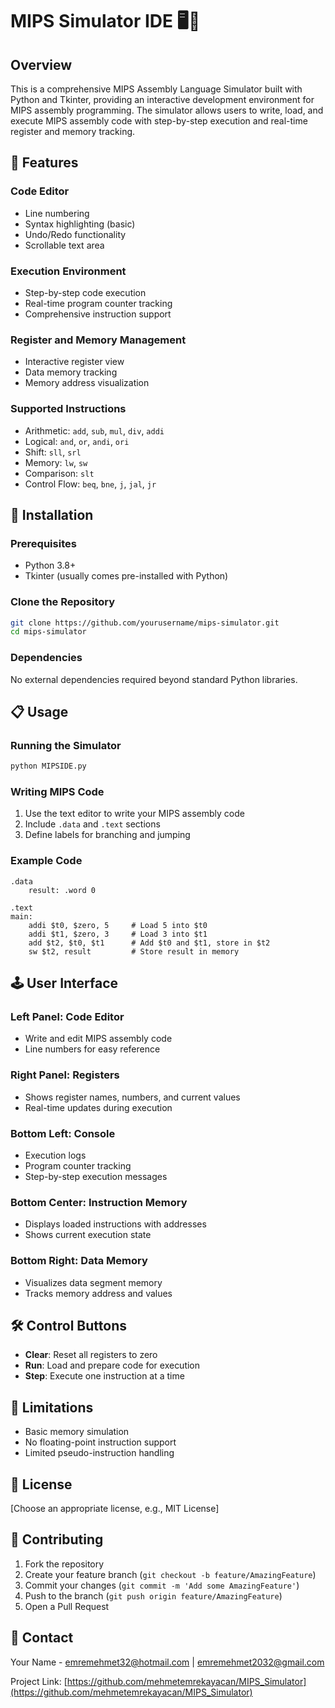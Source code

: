 # MIPS Simulator IDE 🖥️📝

## Overview

This is a comprehensive MIPS Assembly Language Simulator built with Python and Tkinter, providing an interactive development environment for MIPS assembly programming. The simulator allows users to write, load, and execute MIPS assembly code with step-by-step execution and real-time register and memory tracking.

## 🌟 Features

### Code Editor
- Line numbering
- Syntax highlighting (basic)
- Undo/Redo functionality
- Scrollable text area

### Execution Environment
- Step-by-step code execution
- Real-time program counter tracking
- Comprehensive instruction support

### Register and Memory Management
- Interactive register view
- Data memory tracking
- Memory address visualization

### Supported Instructions
- Arithmetic: `add`, `sub`, `mul`, `div`, `addi`
- Logical: `and`, `or`, `andi`, `ori`
- Shift: `sll`, `srl`
- Memory: `lw`, `sw`
- Comparison: `slt`
- Control Flow: `beq`, `bne`, `j`, `jal`, `jr`

## 🚀 Installation

### Prerequisites
- Python 3.8+
- Tkinter (usually comes pre-installed with Python)

### Clone the Repository
```bash
git clone https://github.com/yourusername/mips-simulator.git
cd mips-simulator
```

### Dependencies
No external dependencies required beyond standard Python libraries.

## 📋 Usage

### Running the Simulator
```bash
python MIPSIDE.py
```

### Writing MIPS Code
1. Use the text editor to write your MIPS assembly code
2. Include `.data` and `.text` sections
3. Define labels for branching and jumping

### Example Code
```assembly
.data
    result: .word 0

.text
main:
    addi $t0, $zero, 5     # Load 5 into $t0
    addi $t1, $zero, 3     # Load 3 into $t1
    add $t2, $t0, $t1      # Add $t0 and $t1, store in $t2
    sw $t2, result         # Store result in memory
```

## 🕹️ User Interface

### Left Panel: Code Editor
- Write and edit MIPS assembly code
- Line numbers for easy reference

### Right Panel: Registers
- Shows register names, numbers, and current values
- Real-time updates during execution

### Bottom Left: Console
- Execution logs
- Program counter tracking
- Step-by-step execution messages

### Bottom Center: Instruction Memory
- Displays loaded instructions with addresses
- Shows current execution state

### Bottom Right: Data Memory
- Visualizes data segment memory
- Tracks memory address and values

## 🛠️ Control Buttons

- **Clear**: Reset all registers to zero
- **Run**: Load and prepare code for execution
- **Step**: Execute one instruction at a time

## 🚧 Limitations
- Basic memory simulation
- No floating-point instruction support
- Limited pseudo-instruction handling

## 📄 License
[Choose an appropriate license, e.g., MIT License]

## 🤝 Contributing
1. Fork the repository
2. Create your feature branch (`git checkout -b feature/AmazingFeature`)
3. Commit your changes (`git commit -m 'Add some AmazingFeature'`)
4. Push to the branch (`git push origin feature/AmazingFeature`)
5. Open a Pull Request

## 📧 Contact
Your Name - emremehmet32@hotmail.com | emremehmet2032@gmail.com

Project Link: [https://github.com/mehmetemrekayacan/MIPS_Simulator](https://github.com/mehmetemrekayacan/MIPS_Simulator)
